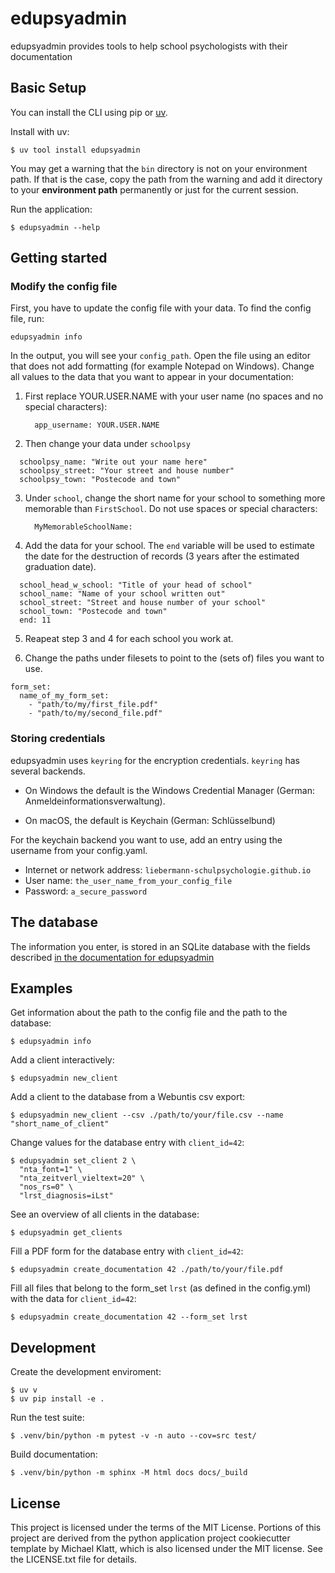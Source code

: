 # edupsyadmin

edupsyadmin provides tools to help school psychologists with their
documentation

## Basic Setup

You can install the CLI using pip or
[uv](https://docs.astral.sh/uv/getting-started/installation).

Install with uv:

    $ uv tool install edupsyadmin

You may get a warning that the `bin` directory is not on your environment path.
If that is the case, copy the path from the warning and add it directory to
your **environment path** permanently or just for the current session.

Run the application:

    $ edupsyadmin --help

## Getting started

### Modify the config file

First, you have to update the config file with your data. To
find the config file, run:

`edupsyadmin info`

In the output, you will see your `config_path`. Open the file
using an editor that does not add formatting (for example
Notepad on Windows). Change all values to the data that you
want to appear in your documentation:

1. First replace YOUR.USER.NAME with your user name (no spaces and no special
   characters):

   `  app_username: YOUR.USER.NAME`

2. Then change your data under `schoolpsy`

  ```
    schoolpsy_name: "Write out your name here"
    schoolpsy_street: "Your street and house number"
    schoolpsy_town: "Postecode and town"
  ```

3. Under `school`, change the short name for your school to something more
   memorable than `FirstSchool`. Do not use spaces or special characters:

   `  MyMemorableSchoolName:`

4. Add the data for your school. The `end` variable will be used to estimate
   the date for the destruction of records (3 years after the estimated
   graduation date).

  ```
    school_head_w_school: "Title of your head of school"
    school_name: "Name of your school written out"
    school_street: "Street and house number of your school"
    school_town: "Postecode and town"
    end: 11
  ```

5. Reapeat step 3 and 4 for each school you work at.

6. Change the paths under filesets to point to the (sets of) files you want to
   use.

  ```
  form_set:
    name_of_my_form_set:
      - "path/to/my/first_file.pdf"
      - "path/to/my/second_file.pdf"
  ```

### Storing credentials

edupsyadmin uses `keyring` for the encryption credentials. `keyring` has
several backends.

- On Windows the default is the Windows Credential Manager (German:
  Anmeldeinformationsverwaltung).

- On macOS, the default is Keychain (German: Schlüsselbund)

For the keychain backend you want to use, add an entry using the username from
your config.yaml.

- Internet or network address: `liebermann-schulpsychologie.github.io`
- User name: `the_user_name_from_your_config_file`
- Password: `a_secure_password`

## The database

The information you enter, is stored in an SQLite database with the fields
described [in the documentation for
edupsyadmin](https://edupsyadmin.readthedocs.io/en/latest/clients_model.html#)

## Examples

Get information about the path to the config file and the path to the database:

    $ edupsyadmin info

Add a client interactively:

    $ edupsyadmin new_client

Add a client to the database from a Webuntis csv export:

    $ edupsyadmin new_client --csv ./path/to/your/file.csv --name "short_name_of_client"

Change values for the database entry with `client_id=42`:

```
$ edupsyadmin set_client 2 \
  "nta_font=1" \
  "nta_zeitverl_vieltext=20" \
  "nos_rs=0" \
  "lrst_diagnosis=iLst"
```

See an overview of all clients in the database:

    $ edupsyadmin get_clients

Fill a PDF form for the database entry with `client_id=42`:

    $ edupsyadmin create_documentation 42 ./path/to/your/file.pdf

Fill all files that belong to the form_set `lrst` (as defined in the
config.yml) with the data for `client_id=42`:

    $ edupsyadmin create_documentation 42 --form_set lrst

## Development

Create the development enviroment:

    $ uv v
    $ uv pip install -e .

Run the test suite:

    $ .venv/bin/python -m pytest -v -n auto --cov=src test/

Build documentation:

    $ .venv/bin/python -m sphinx -M html docs docs/_build

## License

This project is licensed under the terms of the MIT License. Portions of this
project are derived from the python application project cookiecutter template
by Michael Klatt, which is also licensed under the MIT license. See the
LICENSE.txt file for details.
